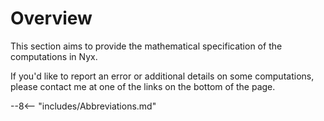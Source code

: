 # Overview
This section aims to provide the mathematical specification of the computations in Nyx.

If you'd like to report an error or additional details on some computations, please contact me at one of the links on the bottom of the page.

--8<-- "includes/Abbreviations.md"